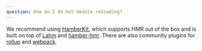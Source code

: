 ```yaml
---
question: How do I do hot module reloading?
---
```


We recommend using [HamberKit](https://hamberjs-kit.web.app/), which supports HMR out of the box and is built on top of [Lahm](https://lahmjs.web.app/) and [hamber-hmr](https://github.com/hamberjs/hamber-hmr). There are also community plugins for [rollup](https://github.com/hamberjs/rollup-plugin-hamber-hot) and [webpack](https://github.com/hamberjs/hamber-loader).
